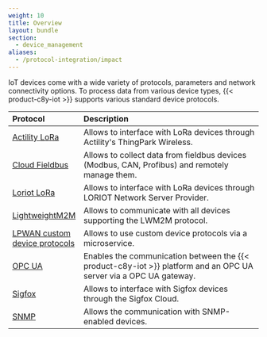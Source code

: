 ```yaml
---
weight: 10
title: Overview
layout: bundle
section: 
  - device_management
aliases:
  - /protocol-integration/impact
---
```


IoT devices come with a wide variety of protocols, parameters and network connectivity options. To process data from various device types, {{< product-c8y-iot >}} supports various standard device protocols.

<table>
<colgroup>
  <col width="20%">
  <col width="80%">
</colgroup>
<thead>
<tr>
<th style="text-align:left">Protocol</th>
<th style="text-align:left">Description</th>
</tr>
</thead>
<tbody>
<tr>
<td style="text-align:left"><a href="../../protocol-integration/lora-actility">Actility LoRa</a></td>
<td style="text-align:left">Allows to interface with LoRa devices through Actility's ThingPark Wireless.</td>
</tr>
<tr>
<td style="text-align:left"><a href="../../protocol-integration/cloud-fieldbus">Cloud Fieldbus</a></td>
<td style="text-align:left">Allows to collect data from fieldbus devices (Modbus, CAN, Profibus) and remotely manage them.</td>
</tr>
<tr>
<td style="text-align:left"><a href="../../protocol-integration/lora-loriot">Loriot LoRa</a></td>
<td style="text-align:left">Allows to interface with LoRa devices through LORIOT Network Server Provider.</td>
</tr>
<tr>
<td style="text-align:left"><a href="../../protocol-integration/lwm2m">LightweightM2M</a></td>
<td style="text-align:left">Allows to communicate with all devices supporting the LWM2M protocol.</td>
</tr>
<tr>
<td style="text-align:left"><a href="../../protocol-integration/lpwan-custom-codec">LPWAN custom device protocols</a></td>
<td style="text-align:left">Allows to use custom device protocols via a microservice.</td>
</tr>
<tr>
<td style="text-align:left"><a href="../../protocol-integration/opcua">OPC UA</a></td>
<td style="text-align:left">Enables the communication between the {{< product-c8y-iot >}} platform and an OPC UA server via a OPC UA gateway.</td>
</tr>
<tr>
<td style="text-align:left"><a href="../../protocol-integration/sigfox">Sigfox</a></td>
<td style="text-align:left">Allows to interface with Sigfox devices through the Sigfox Cloud.</td>
</tr>
<tr>
<td style="text-align:left"><a href="../../protocol-integration/snmp">SNMP</a></td>
<td style="text-align:left">Allows the communication with SNMP-enabled devices.</td>
</tr>
</tbody>
</table>

